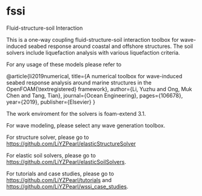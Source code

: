 # fssi
Fluid-structure-soil Interaction 

This is a one-way coupling fluid-structure-soil interaction toolbox for wave-induced seabed response around coastal and offshore structures. The soil solvers include liquefaction analysis with various liquefaction criteria. 

For any usage of these models please refer to

@article{li2019numerical,
  title={A numerical toolbox for wave-induced seabed response analysis around marine structures in the OpenFOAM{\textregistered} framework},
  author={Li, Yuzhu and Ong, Muk Chen and Tang, Tian},
  journal={Ocean Engineering},
  pages={106678},
  year={2019},
  publisher={Elsevier}
}

The work enviroment for the solvers is foam-extend 3.1.

For wave modeling, please select any wave generation toolbox.

For structure solver, please go to https://github.com/LiYZPearl/elasticStructureSolver

For elastic soil solvers, please go to https://github.com/LiYZPearl/elasticSoilSolvers.

For tutorials and case studies, please go to https://github.com/LiYZPearl/tutorials and https://github.com/LiYZPearl/wssi_case_studies.

